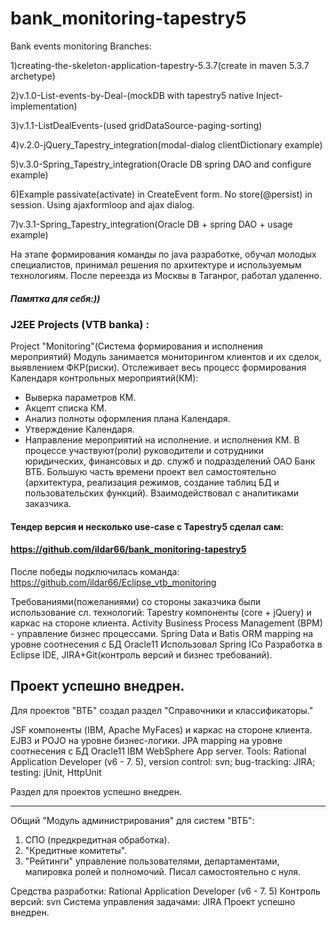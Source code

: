 # bank_monitoring-tapestry5
Bank events monitoring
Branches:

1)creating-the-skeleton-application-tapestry-5.3.7(create in maven 5.3.7 archetype)

2)v.1.0-List-events-by-Deal-(mockDB with tapestry5 native Inject-implementation)

3)v.1.1-ListDealEvents-(used gridDataSource-paging-sorting)

4)v.2.0-jQuery_Tapestry_integration(modal-dialog clientDictionary example)

5)v.3.0-Spring_Tapestry_integration(Oracle DB spring DAO and configure example)

6)Example passivate(activate) in CreateEvent form. No store(@persist) in session. Using ajaxformloop and ajax dialog.

7)v.3.1-Spring_Tapestry_integration(Oracle DB + spring DAO + usage example)

На этапе формирования команды по java разработке, обучал молодых специалистов, принимал решения по архитектуре и используемым технологиям. После переезда из Москвы в Таганрог, работал удаленно.

##### Памятка для себя:))
### J2EE Projects (VTB bankа) :
Project "Monitoring"(Система формирования и исполнения мероприятий)
Модуль занимается мониторингом клиентов и их сделок, выявлением ФКР(риски).
Отслеживает весь процесс формирования Календаря контрольных мероприятий(КМ):
 - Выверка параметров КМ.
 - Акцепт списка КМ.
 - Анализ полноты оформления плана Календаря.
 - Утверждение Календаря.
 - Направление мероприятий на исполнение.
и исполнения КМ.
В процессе участвуют(роли) руководители и сотрудники юридических, финансовых
и др. служб и подразделений ОАО Банк ВТБ.
Большую часть времени проект вел самостоятельно
(архитектура, реализация режимов, создание таблиц БД и пользовательских функций). Взаимодействовал с аналитиками заказчика.

#### Тендер версия и несколько use-case с Tapestry5 сделал сам:
#### https://github.com/ildar66/bank_monitoring-tapestry5
После победы подключилась команда:
https://github.com/ildar66/Eclipse_vtb_monitoring

Требованиями(пожеланиями) со стороны заказчика были использование сл. технологий:
Tapestry компоненты (core + jQuery) и каркас на стороне клиента.
Activity Business Process Management (BPM) - управление бизнес процессами.
Spring Data и Batis ORM mapping на уровне соотнесения с БД Oracle11 
Использовал Spring ICo 
Разработка в Eclipse IDE, JIRA+Git(контроль версий и бизнес требований).

Проект успешно внедрен.
-------------------------------------------------------------------------------------------------
Для проектов "ВТБ" создал раздел "Справочники и классификаторы."

JSF компоненты (IBM, Apache MyFaсes) и каркас на стороне клиента. EJB3 и POJO на уровне бизнес-логики.
JPA mapping на уровне соотнесения с БД Oracle11
IBM WebSphere App server.
Tools: Rational Application Developer (v6 - 7. 5),
version control: svn; bug-tracking: JIRA; testing: jUnit, HttpUnit

Раздел для проектов успешно внедрен.
- -------------------------------------------------------------
Общий "Модуль администрирования" для систем "ВТБ":
1) СПО (предкредитная обработка).
2) "Кредитные комитеты".
3) "Рейтинги"
управление пользователями, департаментами, мапировка ролей и полномочий.
Писал самостоятельно с нуля.

Средства разработки: Rational Application Developer (v6 - 7. 5)
Контроль версий: svn
Система управления задачами: JIRA
Проект успешно внедрен.
